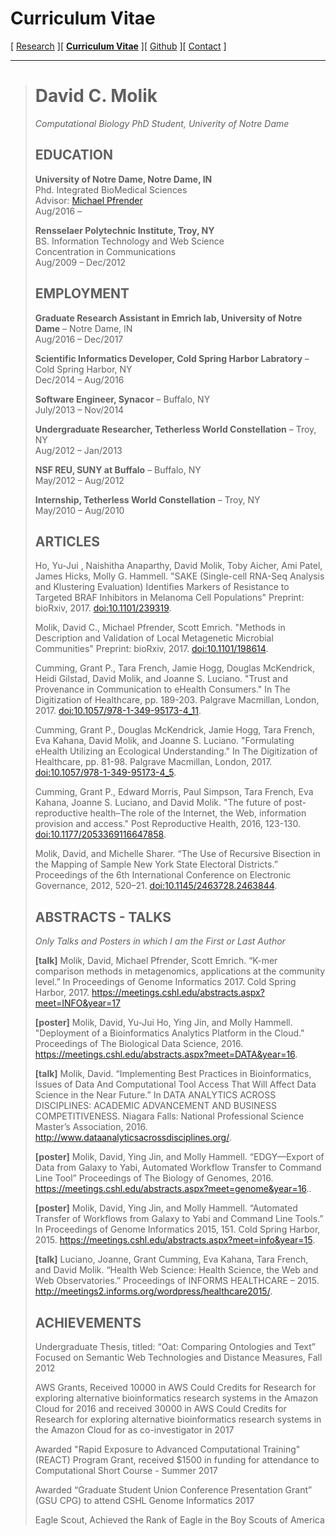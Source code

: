 # Curriculum Vitae

[ [Research](/index.md) ][ **[Curriculum Vitae](/cv.md)** ][ [Github](https://github.com/status-five) ][ [Contact](/contact.md) ]

---
> # David C. Molik
> _Computational Biology PhD Student, Univerity of Notre Dame_
>
> ## EDUCATION
>
> **University of Notre Dame, Notre Dame, IN**  
> Phd. Integrated BioMedical Sciences  
> Advisor: [Michael Pfrender](https://www3.nd.edu/~mpfrende/)    
> Aug/2016 –
>
> **Rensselaer Polytechnic Institute, Troy, NY**  
> BS. Information Technology and Web Science  
> Concentration in Communications  
> Aug/2009 – Dec/2012  
> 
> ## EMPLOYMENT  
> 
> **Graduate Research Assistant in Emrich lab, University of Notre Dame** – Notre Dame, IN  
> Aug/2016 – Dec/2017
>  
> **Scientific Informatics Developer, Cold Spring Harbor Labratory** – Cold Spring Harbor,  NY  
> Dec/2014 – Aug/2016  
>  
> **Software Engineer, Synacor** – Buffalo, NY  
> July/2013 – Nov/2014  
>  
> **Undergraduate Researcher, Tetherless World Constellation** – Troy, NY  
> Aug/2012 – Jan/2013  
>  
> **NSF REU, SUNY at Buffalo** –  Buffalo, NY  
> May/2012 – Aug/2012  
>  
> **Internship, Tetherless World Constellation** – Troy, NY  
> May/2010 – Aug/2010  
>  
> ## ARTICLES
> 
> Ho, Yu-Jui , Naishitha Anaparthy, David Molik, Toby Aicher, Ami Patel, James Hicks, Molly G. Hammell. "SAKE (Single-cell RNA-Seq Analysis and Klustering Evaluation) Identifies Markers of Resistance to Targeted BRAF Inhibitors in Melanoma Cell Populations" Preprint: bioRxiv, 2017. [doi:10.1101/239319](https://doi.org/10.1101/239319).
>
> Molik, David C., Michael Pfrender, Scott Emrich. "Methods in Description and Validation of Local Metagenetic Microbial Communities" Preprint: bioRxiv, 2017. [doi:10.1101/198614](https://doi.org/10.1101/198614).
>
> Cumming, Grant P., Tara French, Jamie Hogg, Douglas McKendrick, Heidi Gilstad, David Molik, and Joanne S. Luciano. "Trust and Provenance in Communication to eHealth Consumers." In The Digitization of Healthcare, pp. 189-203. Palgrave Macmillan, London, 2017. [doi:10.1057/978-1-349-95173-4_11](https://doi.org/10.1057/978-1-349-95173-4_11).
>
> Cumming, Grant P., Douglas McKendrick, Jamie Hogg, Tara French, Eva Kahana, David Molik, and Joanne S. Luciano. "Formulating eHealth Utilizing an Ecological Understanding." In The Digitization of Healthcare, pp. 81-98. Palgrave Macmillan, London, 2017. [doi:10.1057/978-1-349-95173-4_5](https://doi.org/10.1057/978-1-349-95173-4_5).
>
> Cumming, Grant P., Edward Morris, Paul Simpson, Tara French, Eva Kahana, Joanne S. Luciano, and David Molik. "The future of post-reproductive health–The role of the Internet, the Web, information provision and access." Post Reproductive Health, 2016, 123-130. [doi:10.1177/2053369116647858](https://doi.org/10.1177/2053369116647858).
> 
> Molik, David, and Michelle Sharer. “The Use of Recursive Bisection in the Mapping of Sample New York State Electoral Districts.” Proceedings of the 6th International Conference on Electronic Governance, 2012, 520–21. [doi:10.1145/2463728.2463844](https://doi.org/10.1145/2463728.2463844).
>
> ## ABSTRACTS - TALKS
> *Only Talks and Posters in which I am the First or Last Author*
>
> **[talk]** Molik, David, Michael Pfrender, Scott Emrich. “K-mer comparison methods in metagenomics, applications at the community level.” In Proceedings of Genome Informatics 2017. Cold Spring Harbor, 2017. https://meetings.cshl.edu/abstracts.aspx?meet=INFO&year=17 
>
> **[poster]** Molik, David, Yu-Jui Ho, Ying Jin, and Molly Hammell. "Deployment of a Bioinformatics Analytics Platform in the Cloud." Proceedings of The Biological Data Science, 2016. https://meetings.cshl.edu/abstracts.aspx?meet=DATA&year=16.
> 
> **[talk]** Molik, David. “Implementing Best Practices in Bioinformatics, Issues of Data And Computational Tool Access That Will Affect Data Science in the Near Future.” In DATA ANALYTICS ACROSS DISCIPLINES: ACADEMIC ADVANCEMENT AND BUSINESS COMPETITIVENESS. Niagara Falls: National Professional Science Master’s Association, 2016. http://www.dataanalyticsacrossdisciplines.org/.
>
>  **[poster]** Molik, David, Ying Jin, and Molly Hammell. “EDGY—Export of Data from Galaxy to Yabi, Automated Workflow Transfer to Command Line Tool” Proceedings of The Biology of Genomes, 2016. https://meetings.cshl.edu/abstracts.aspx?meet=genome&year=16..
>
>  **[poster]** Molik, David, Ying Jin, and Molly Hammell. “Automated Transfer of Workflows from Galaxy to Yabi and Command Line Tools.” In Proceedings of Genome Informatics 2015, 151. Cold Spring Harbor, 2015. https://meetings.cshl.edu/abstracts.aspx?meet=info&year=15.
> 
> **[talk]** Luciano, Joanne, Grant Cumming, Eva Kahana, Tara French, and David Molik. “Health Web Science: Health Science, the Web and Web Observatories.” Proceedings of INFORMS HEALTHCARE – 2015. http://meetings2.informs.org/wordpress/healthcare2015/.
>
> ## ACHIEVEMENTS
>
> Undergraduate Thesis, titled: “Oat: Comparing Ontologies and Text” Focused on Semantic Web Technologies and Distance Measures, Fall 2012
>
> AWS Grants, Received 10000 in AWS Could Credits for Research for exploring alternative bioinformatics research systems in the Amazon Cloud for 2016 and received 30000 in AWS Could Credits for Research for exploring alternative bioinformatics research systems in the Amazon Cloud for as co-investigator in 2017
>
> Awarded "Rapid Exposure to Advanced Computational Training" (REACT) Program Grant, received $1500 in funding for attendance to Computational Short Course - Summer 2017
>
> Awarded “Graduate Student Union Conference Presentation Grant” (GSU CPG) to attend CSHL Genome Informatics 2017
>
> Eagle Scout, Achieved the Rank of Eagle in the Boy Scouts of America

<meta name="keywords" content="David Molik, Molik, Curriculum Vitae, CV, Resume"/>
<meta name="description" content="David Molik's CV, information on past employment"/>
<meta name="subject" content="david.molik.co : A Personal Webpage">
